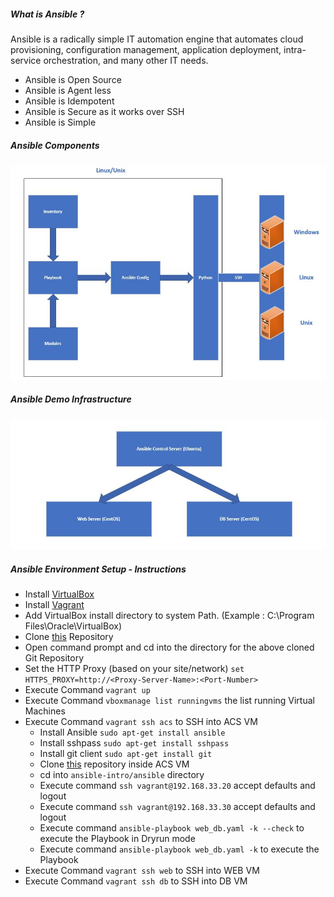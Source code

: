 ##### What is Ansible ?

Ansible is a radically simple IT automation engine that automates cloud provisioning, configuration management, application deployment, intra-service orchestration, and many other IT needs.

- Ansible is Open Source
- Ansible is Agent less
- Ansible is Idempotent
- Ansible is Secure as it works over SSH
- Ansible is Simple

##### Ansible Components

![Asnible Components](/docs/ansible-architecture.jpg)

##### Ansible Demo Infrastructure 

![Demo Infrastructure](/docs/ansible-demo-server.jpg)

##### Ansible Environment Setup - Instructions

- Install [VirtualBox](https://www.virtualbox.org/)
- Install [Vagrant](https://www.vagrantup.com/)
- Add VirtualBox install directory to system Path. (Example : C:\Program Files\Oracle\VirtualBox)
- Clone [this](https://github.com/schandan18/ansible-intro.git) Repository
- Open command prompt and cd into the directory for the above cloned Git Repository
- Set the HTTP Proxy (based on your site/network) ```set HTTPS_PROXY=http://<Proxy-Server-Name>:<Port-Number>```
- Execute Command ```vagrant up```
- Execute Command ```vboxmanage list runningvms``` the list running Virtual Machines
- Execute Command ```vagrant ssh acs``` to SSH into ACS VM 
  - Install Ansible ```sudo apt-get install ansible```
  - Install sshpass ```sudo apt-get install sshpass```
  - Install git client ```sudo apt-get install git```
  - Clone [this](https://github.com/schandan18/ansible-intro.git) repository inside ACS VM
  - cd into ```ansible-intro/ansible``` directory
  - Execute command ```ssh vagrant@192.168.33.20``` accept defaults and logout
  - Execute command ```ssh vagrant@192.168.33.30``` accept defaults and logout
  - Execute command ```ansible-playbook web_db.yaml -k --check``` to execute the Playbook in Dryrun mode
  - Execute command ```ansible-playbook web_db.yaml -k``` to execute the Playbook
- Execute Command ```vagrant ssh web``` to SSH into WEB VM
- Execute Command ```vagrant ssh db``` to SSH into DB VM
